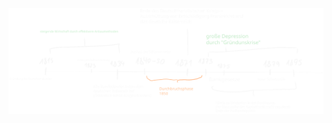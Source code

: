 ![../../../../misc/Media/Zeitstrahl 2024-02-13 23.47.00.excalidraw](../../../../../docs/images/Zeitstrahl%202024-02-13%2023.47.00.svg)
